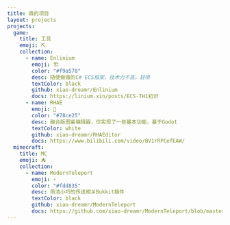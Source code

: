 ```yaml
---
title: 霖的项目
layout: projects
projects:
  game:
    title: 工具
    emoji: ⛏️
    collection:
      - name: Enlinium
        emoji: 🏗️
        color: "#f9a578"
        desc: 随便做做的C# ECS框架，技术力不高，轻喷
        textColor: black
        github: xiao-dreamr/Enlinium
        docs: https://linium.xin/posts/ECS-TH1初识
      - name: RHAE
        emoji: 🌱
        color: "#78ce25"
        desc: 融合版图鉴编辑器，仅实现了一些基本功能，基于Godot
        textColor: white
        github: xiao-dreamr/RHAEditor
        docs: https://www.bilibili.com/video/BV1rRPCefEAW/
  minecraft:
    title: MC
    emoji: ⛺
    collection:
      - name: ModernTeleport
        emoji: ⚡
        color: "#fdd835"
        desc: 简洁小巧的传送相关Bukkit插件
        textColor: black
        github: xiao-dreamr/ModernTeleport
        docs: https://github.com/xiao-dreamr/ModernTeleport/blob/master/README.md
---
```

